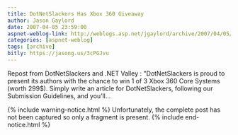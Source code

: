 ```yaml
---
title: DotNetSlackers Has Xbox 360 Giveaway 
author: Jason Gaylord
date: 2007-04-05 23:59:00
aspnet-weblog-link: http://weblogs.asp.net/jgaylord/archive/2007/04/05/dotnetslackers-has-xbox-360-giveaway.aspx
categories: [aspnet-weblog]
tags: [archive]
bitly: https://jasong.us/3cPGJvu
---
```


Repost from DotNetSlackers and .NET Valley : "DotNetSlackers is proud to present its authors with the chance to win 1 of 3 Xbox 360 Core Systems (worth 299$). Simply write an article for DotNetSlackers, following our Submission Guidelines, and you’ll...

{% include warning-notice.html %}
Unfortunately, the complete post has not been captured so only a fragment is present.
{% include end-notice.html %}